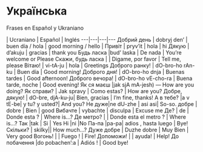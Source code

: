# Українська 

Frases en Español y Ukraniano

 | Ucraniano  | Español | Inglés 
 ---|---|---|---
Добрий день |  dobryj den’  | buen día / hola | good morning /  hello  | 
Привіт |  pryv’it  | hola |  hi
Дякую | d’akuju | gracias | thank you
Будь ласка |bud’ laska | De nada | You’re welcome or Please
Скажи, будь ласка | | Digame, por favor | Tell me, please 
  Вітаю! | vi-tA-ju | hola | Greetings
 Доброго ранку! | dO-bro-ho rAn-ku | Buen día |  Good morning!
Доброго дня! | dO-bro-ho dnja | Buenas tardes |  Good afternoon!
Доброго вечора! | dO-bro-ho vE-cho-ra | Buena tarde, noche | Good evening!
  Як ся маєш |jak sjA mA-jesh) — How are you doing?
Як справи? | Jak spravy | Como estas? | How are you?
  Добре, дякую! | dO-bre, djA-ku-ju| Bien, gracias |  I’m fine, thanks!
А в тебе? |a v tE-be| y tu? y usted?| And you?
 Не дуже|ne dU-zhe | asi asi| So-so.
  добре |   dobre |   Bien |   good
Вибачте | vybachte | disculpa | Excuse me 
Де? | de | Donde esta ? | Where is…?
Де метро? |   | Donde esta el metro ? | Where is…?
Так |tak | Si | Yes
 Ні |ni |No
Па-па |pa-pa| adios , hasta luego | Bye!
Скільки? | skilky||  How much…? 
Дуже добре | Duzhe dobre | Muy Bien | Very good
Вогонь!  |  | Fuego !  | Fire!
Допоможи! |  | ayuda! | Help! 
До побачення |do pobachen’:a | Adiós ! | Good bye!
